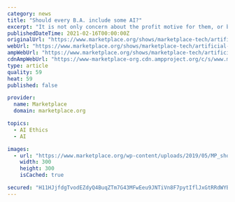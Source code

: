 ```yaml
---
category: news
title: "Should every B.A. include some AI?"
excerpt: "It is not only concern about the profit motive for them, or bigger, faster, more capacity, but thinking about what are the implications for all of us in society for AI? If we keep this in a very narrow sphere,"
publishedDateTime: 2021-02-16T00:00:00Z
originalUrl: "https://www.marketplace.org/shows/marketplace-tech/artificial-intelligence-institute-colby-college-liberal-arts-school/"
webUrl: "https://www.marketplace.org/shows/marketplace-tech/artificial-intelligence-institute-colby-college-liberal-arts-school/"
ampWebUrl: "https://www.marketplace.org/shows/marketplace-tech/artificial-intelligence-institute-colby-college-liberal-arts-school?amp"
cdnAmpWebUrl: "https://www-marketplace-org.cdn.ampproject.org/c/s/www.marketplace.org/shows/marketplace-tech/artificial-intelligence-institute-colby-college-liberal-arts-school?amp"
type: article
quality: 59
heat: 59
published: false

provider:
  name: Marketplace
  domain: marketplace.org

topics:
  - AI Ethics
  - AI

images:
  - url: "https://www.marketplace.org/wp-content/uploads/2019/05/MP_show-1.png?w=300"
    width: 300
    height: 300
    isCached: true

secured: "H11HJjfdgTvodEZdyQ4BuqZTm7G43MFwEeu9JNTiVn8F7pytIflJxGtRRdWYB/u+Z4bSqd1CINIwMgtsleIh2GQ21XQkGtvVfeBHDLqfAnKjuGvZxpV+tJGE6TkhuMOhX2ddIu+5N9oJSEh6SaY82p+MErYG8sCv3+Us+3C9aN86p7I1YZwIUYxgRJvgxoHRn7e2QL6jrvlgab7ATHRGajXShXUWC+LvbHkArPXbju4FMcQFnhHHdhrzmBKP3choKwrElTtYLPKuslQlft6K1EHVJQBvJ3RVO/FyTZJB3Obx0ehFf5Yt8BFxkIKN1maAu7/5a0EEaAHrCtGgBOPQVrrWKryvZ6H97u9LbTdEjhE=;3j4nQIP9SDR1P+uaeZxJGQ=="
---
```


